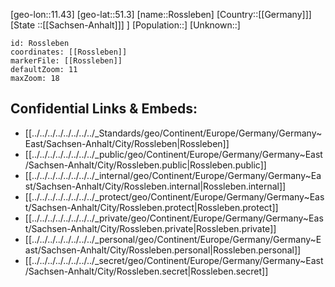 ﻿---
location: [51.3,11.43]
mapzoom: [7,12] 
mapmarker: city 
type: City
tags:
- geo/City


SpocWebEntityId: 33815
isDeleted: false
confidential: public

---
[geo-lon::11.43]
[geo-lat::51.3]
[name::Rossleben]
[Country::[[Germany]]]
[State ::[[Sachsen-Anhalt]]] ]
[Population::]
[Unknown::]


```leaflet
id: Rossleben
coordinates: [[Rossleben]]
markerFile: [[Rossleben]]
defaultZoom: 11 
maxZoom: 18
```


## Confidential Links & Embeds: 
- [[../../../../../../../../_Standards/geo/Continent/Europe/Germany/Germany~East/Sachsen-Anhalt/City/Rossleben|Rossleben]] 
- [[../../../../../../../../_public/geo/Continent/Europe/Germany/Germany~East/Sachsen-Anhalt/City/Rossleben.public|Rossleben.public]] 
- [[../../../../../../../../_internal/geo/Continent/Europe/Germany/Germany~East/Sachsen-Anhalt/City/Rossleben.internal|Rossleben.internal]] 
- [[../../../../../../../../_protect/geo/Continent/Europe/Germany/Germany~East/Sachsen-Anhalt/City/Rossleben.protect|Rossleben.protect]] 
- [[../../../../../../../../_private/geo/Continent/Europe/Germany/Germany~East/Sachsen-Anhalt/City/Rossleben.private|Rossleben.private]] 
- [[../../../../../../../../_personal/geo/Continent/Europe/Germany/Germany~East/Sachsen-Anhalt/City/Rossleben.personal|Rossleben.personal]] 
- [[../../../../../../../../_secret/geo/Continent/Europe/Germany/Germany~East/Sachsen-Anhalt/City/Rossleben.secret|Rossleben.secret]] 
